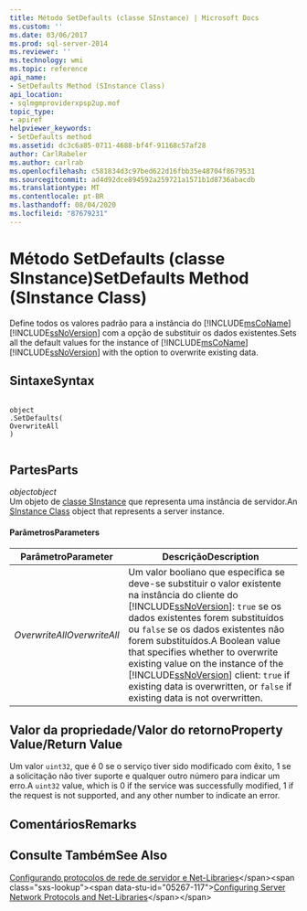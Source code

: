 ```yaml
---
title: Método SetDefaults (classe SInstance) | Microsoft Docs
ms.custom: ''
ms.date: 03/06/2017
ms.prod: sql-server-2014
ms.reviewer: ''
ms.technology: wmi
ms.topic: reference
api_name:
- SetDefaults Method (SInstance Class)
api_location:
- sqlmgmproviderxpsp2up.mof
topic_type:
- apiref
helpviewer_keywords:
- SetDefaults method
ms.assetid: dc3c6a85-0711-4688-bf4f-91168c57af28
author: CarlRabeler
ms.author: carlrab
ms.openlocfilehash: c581834d3c97bed622d16fbb35e48704f8679531
ms.sourcegitcommit: ad4d92dce894592a259721a1571b1d8736abacdb
ms.translationtype: MT
ms.contentlocale: pt-BR
ms.lasthandoff: 08/04/2020
ms.locfileid: "87679231"
---
```

# <a name="setdefaults-method-sinstance-class"></a><span data-ttu-id="05267-102">Método SetDefaults (classe SInstance)</span><span class="sxs-lookup"><span data-stu-id="05267-102">SetDefaults Method (SInstance Class)</span></span>
  <span data-ttu-id="05267-103">Define todos os valores padrão para a instância do [!INCLUDE[msCoName](../../../includes/msconame-md.md)] [!INCLUDE[ssNoVersion](../../../includes/ssnoversion-md.md)] com a opção de substituir os dados existentes.</span><span class="sxs-lookup"><span data-stu-id="05267-103">Sets all the default values for the instance of [!INCLUDE[msCoName](../../../includes/msconame-md.md)] [!INCLUDE[ssNoVersion](../../../includes/ssnoversion-md.md)] with the option to overwrite existing data.</span></span>  
  
## <a name="syntax"></a><span data-ttu-id="05267-104">Sintaxe</span><span class="sxs-lookup"><span data-stu-id="05267-104">Syntax</span></span>  
  
```  
  
object  
.SetDefaults(  
OverwriteAll  
)  
  
```  
  
## <a name="parts"></a><span data-ttu-id="05267-105">Partes</span><span class="sxs-lookup"><span data-stu-id="05267-105">Parts</span></span>  
 <span data-ttu-id="05267-106">*object*</span><span class="sxs-lookup"><span data-stu-id="05267-106">*object*</span></span>  
 <span data-ttu-id="05267-107">Um objeto de [classe SInstance](sinstance-class.md) que representa uma instância de servidor.</span><span class="sxs-lookup"><span data-stu-id="05267-107">An [SInstance Class](sinstance-class.md) object that represents a server instance.</span></span>  
  
#### <a name="parameters"></a><span data-ttu-id="05267-108">Parâmetros</span><span class="sxs-lookup"><span data-stu-id="05267-108">Parameters</span></span>  
  
|<span data-ttu-id="05267-109">Parâmetro</span><span class="sxs-lookup"><span data-stu-id="05267-109">Parameter</span></span>|<span data-ttu-id="05267-110">Descrição</span><span class="sxs-lookup"><span data-stu-id="05267-110">Description</span></span>|  
|---------------|-----------------|  
|<span data-ttu-id="05267-111">*OverwriteAll*</span><span class="sxs-lookup"><span data-stu-id="05267-111">*OverwriteAll*</span></span>|<span data-ttu-id="05267-112">Um valor booliano que especifica se deve-se substituir o valor existente na instância do cliente do [!INCLUDE[ssNoVersion](../../../includes/ssnoversion-md.md)]: `true` se os dados existentes forem substituídos ou `false` se os dados existentes não forem substituídos.</span><span class="sxs-lookup"><span data-stu-id="05267-112">A Boolean value that specifies whether to overwrite existing value on the instance of the [!INCLUDE[ssNoVersion](../../../includes/ssnoversion-md.md)] client: `true` if existing data is overwritten, or `false` if existing data is not overwritten.</span></span>|  
  
## <a name="property-valuereturn-value"></a><span data-ttu-id="05267-113">Valor da propriedade/Valor do retorno</span><span class="sxs-lookup"><span data-stu-id="05267-113">Property Value/Return Value</span></span>  
 <span data-ttu-id="05267-114">Um valor `uint32`, que é 0 se o serviço tiver sido modificado com êxito, 1 se a solicitação não tiver suporte e qualquer outro número para indicar um erro.</span><span class="sxs-lookup"><span data-stu-id="05267-114">A `uint32` value, which is 0 if the service was successfully modified, 1 if the request is not supported, and any other number to indicate an error.</span></span>  
  
## <a name="remarks"></a><span data-ttu-id="05267-115">Comentários</span><span class="sxs-lookup"><span data-stu-id="05267-115">Remarks</span></span>  
  
## <a name="see-also"></a><span data-ttu-id="05267-116">Consulte Também</span><span class="sxs-lookup"><span data-stu-id="05267-116">See Also</span></span>  
 <span data-ttu-id="05267-117">[Configurando protocolos de rede de servidor e Net-Libraries](https://msdn.microsoft.com/library/ms177485\(v=sql.100\).aspx)</span><span class="sxs-lookup"><span data-stu-id="05267-117">[Configuring Server Network Protocols and Net-Libraries](https://msdn.microsoft.com/library/ms177485\(v=sql.100\).aspx)</span></span>  
  
  

